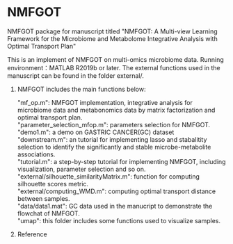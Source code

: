 # NMFGOT
NMFGOT package for manuscript titled "NMFGOT: A Multi-view Learning Framework for the Microbiome and Metabolome Integrative Analysis with Optimal Transport Plan"

This is an implement of NMFGOT on multi-omics microbiome data.
Running environment：MATLAB R2019b or later.
The external functions used in the manuscript can be found in the folder external/.

1. NMFGOT includes the main functions below: <br>

   "mf_op.m": NMFGOT implementation, integrative analysis for microbiome data and metabonomics data by matrix factorization and optimal transport plan. <br>
   "parameter_selection_mfop.m": parameters selection for NMFGOT. <br>
   "demo1.m": a demo on GASTRIC CANCER(GC) dataset <br>
   "downstream.m": an tutorial for implementing lasso and stabalitity selection to identify the significantly and stable microbe-metabolite associations. <br>
   "tutorial.m": a step-by-step tutorial for implementing NMFGOT, including visualization, parameter selection and so on.<br>
   "external/silhouette_similarityMatrix.m": function for computing silhouette scores metric. <br>
   "external/computing_WMD.m": computing optimal transport distance between samples. <br>
   "data/data1.mat": GC data used in the manucript to demonstrate the flowchat of NMFGOT. <br>
   "umap": this folder includes some functions used to visualize samples. <br>
   
2. Reference
